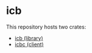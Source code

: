 # icb

This repository hosts two crates:

- [icb (library)](https://github.com/jasperla/icb-rs/tree/master/icb)
- [icbc (client)](https://github.com/jasperla/icb-rs/tree/master/client)
